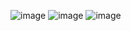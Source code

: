 ![image](https://github.com/LarionovDaniil/Wb_SberMarket_parsing/assets/110013254/ff702282-78cf-4cf2-8781-136bcef92ad6)
![image](https://github.com/LarionovDaniil/Wb_SberMarket_parsing/assets/110013254/c703acd2-ef2d-4791-a4a4-bcae83028cf7)
![image](https://github.com/LarionovDaniil/Wb_SberMarket_parsing/assets/110013254/5ce59708-a248-440d-af8e-ee3304f515ae)
